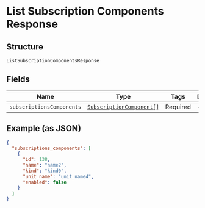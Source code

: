 
# List Subscription Components Response

## Structure

`ListSubscriptionComponentsResponse`

## Fields

| Name | Type | Tags | Description |
|  --- | --- | --- | --- |
| `subscriptionsComponents` | [`SubscriptionComponent[]`](../../doc/models/subscription-component.md) | Required | - |

## Example (as JSON)

```json
{
  "subscriptions_components": [
    {
      "id": 138,
      "name": "name2",
      "kind": "kind0",
      "unit_name": "unit_name4",
      "enabled": false
    }
  ]
}
```

